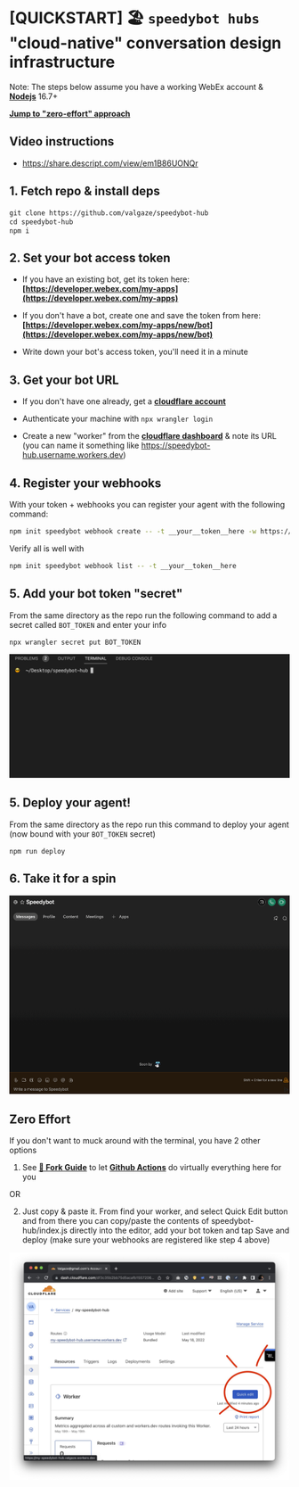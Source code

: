 # [QUICKSTART] 🏖 `speedybot hubs` "cloud-native" conversation design infrastructure

Note: The steps below assume you have a working WebEx account & **[Nodejs](https://nodejs.org/en/download/)** 16.7+

**[Jump to "zero-effort" approach](#zero-effort)**

## Video instructions

- https://share.descript.com/view/em1B86UONQr

## 1. Fetch repo & install deps

```
git clone https://github.com/valgaze/speedybot-hub
cd speedybot-hub
npm i
```

## 2. Set your bot access token

- If you have an existing bot, get its token here: **[https://developer.webex.com/my-apps](https://developer.webex.com/my-apps)**

- If you don't have a bot, create one and save the token from here: **[https://developer.webex.com/my-apps/new/bot](https://developer.webex.com/my-apps/new/bot)**

- Write down your bot's access token, you'll need it in a minute

## 3. Get your bot URL

- If you don't have one already, get a **[cloudflare account](https://dash.cloudflare.com/sign-up)**

- Authenticate your machine with `npx wrangler login`

- Create a new "worker" from the **[cloudflare dashboard](https://dash.cloudflare.com)** & note its URL (you can name it something like https://speedybot-hub.username.workers.dev)

## 4. Register your webhooks

With your token + webhooks you can register your agent with the following command:

```sh
npm init speedybot webhook create -- -t __your__token__here -w https://speedybot-hub.username.workers.dev
```

Verify all is well with

```sh
npm init speedybot webhook list -- -t __your__token__here
```

## 5. Add your bot token "secret"

From the same directory as the repo run the following command to add a secret called `BOT_TOKEN` and enter your info

```sh
npx wrangler secret put BOT_TOKEN
```

![image](./docs/assets/add_bot_token_secret.gif)

## 5. Deploy your agent!

From the same directory as the repo run this command to deploy your agent (now bound with your `BOT_TOKEN` secret)

```
npm run deploy
```

## 6. Take it for a spin

![image](./docs/assets/first_spin.gif)

## Zero Effort

If you don't want to muck around with the terminal, you have 2 other options

1. See **[🍴 Fork Guide](./docs/fork_guide.md)** to let **[Github Actions](https://docs.github.com/en/actions)** do virtually everything here for you

OR

2. Just copy & paste it. From find your worker, and select Quick Edit button and from there you can copy/paste the contents of speedybot-hub/index.js directly into the editor, add your bot token and tap Save and deploy (make sure your webhooks are registered like step 4 above)

![image](./docs/assets/quickedit.jpg)
